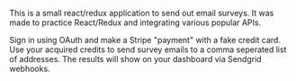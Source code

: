 This is a small react/redux application to send out email surveys. It was made to practice React/Redux and integrating various popular APIs.

Sign in using OAuth and make a Stripe "payment" with a fake credit card. Use your acquired credits to send survey emails to a comma seperated list of addresses. The results will show on your dashboard via Sendgrid webhooks.
